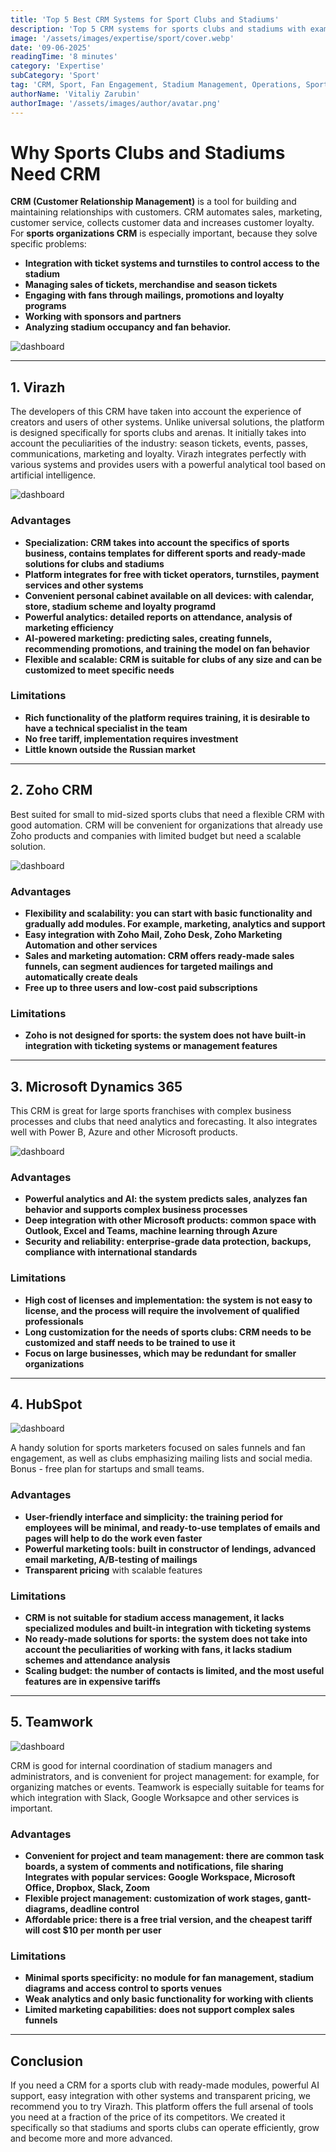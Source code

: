 ```yaml
---
title: 'Top 5 Best CRM Systems for Sport Clubs and Stadiums'
description: 'Top 5 CRM systems for sports clubs and stadiums with examination of key features, integrations, pricing, and specialized tools that help organizations effectively manage fan relationships, ticket sales, sponsorships, and venue operations.RetryClaude can make mistakes. Please double-check responses.'
image: '/assets/images/expertise/sport/cover.webp'
date: '09-06-2025'
readingTime: '8 minutes'
category: 'Expertise'
subCategory: 'Sport'
tag: 'CRM, Sport, Fan Engagement, Stadium Management, Operations, Sport Business, Marketing Automation, Venue Management'
authorName: 'Vitaliy Zarubin'
authorImage: '/assets/images/author/avatar.png'
---
```


# Why Sports Clubs and Stadiums Need CRM

**CRM (Customer Relationship Management)** is a tool for building and maintaining relationships with customers. CRM automates sales, marketing, customer service, collects customer data and increases customer loyalty.
For **sports organizations CRM** is especially important, because they solve specific problems:

- **Integration with ticket systems and turnstiles to control access to the stadium**
- **Managing sales of tickets, merchandise and season tickets**
- **Engaging with fans through mailings, promotions and loyalty programs**
- **Working with sponsors and partners**
- **Analyzing stadium occupancy and fan behavior.**

![dashboard](/assets/images/expertise/sport/cover.webp)

---

## 1. Virazh

The developers of this CRM have taken into account the experience of creators and users of other systems. Unlike universal solutions, the platform is designed specifically for sports clubs and arenas. It initially takes into account the peculiarities of the industry: season tickets, events, passes, communications, marketing and loyalty. Virazh integrates perfectly with various systems and provides users with a powerful analytical tool based on artificial intelligence.

![dashboard](/assets/images/expertise/sport/crm-virazh.webp)

### Advantages

- **Specialization: CRM takes into account the specifics of sports business, contains templates for different sports and ready-made solutions for clubs and stadiums**
- **Platform integrates for free with ticket operators, turnstiles, payment services and other systems**
- **Convenient personal cabinet available on all devices: with calendar, store, stadium scheme and loyalty programd**
- **Powerful analytics: detailed reports on attendance, analysis of marketing efficiency**
- **AI-powered marketing: predicting sales, creating funnels, recommending promotions, and training the model on fan behavior**
- **Flexible and scalable: CRM is suitable for clubs of any size and can be customized to meet specific needs**

### Limitations

- **Rich functionality of the platform requires training, it is desirable to have a technical specialist in the team**
- **No free tariff, implementation requires investment**
- **Little known outside the Russian market**

---

## 2. Zoho CRM

Best suited for small to mid-sized sports clubs that need a flexible CRM with good automation. CRM will be convenient for organizations that already use Zoho products and companies with limited budget but need a scalable solution.

![dashboard](/assets/images/expertise/sport/crm-zoho.webp)

### Advantages

- **Flexibility and scalability: you can start with basic functionality and gradually add modules. For example, marketing, analytics and support**
- **Easy integration with Zoho Mail, Zoho Desk, Zoho Marketing Automation and other services**
- **Sales and marketing automation: CRM offers ready-made sales funnels, can segment audiences for targeted mailings and automatically create deals**
- **Free up to three users and low-cost paid subscriptions**

### Limitations

- **Zoho is not designed for sports: the system does not have built-in integration with ticketing systems or management features**

---

## 3. Microsoft Dynamics 365

This CRM is great for large sports franchises with complex business processes and clubs that need analytics and forecasting. It also integrates well with Power B, Azure and other Microsoft products.

![dashboard](/assets/images/expertise/sport/crm-microsoft-dynamics.webp)

### Advantages

- **Powerful analytics and AI: the system predicts sales, analyzes fan behavior and supports complex business processes**
- **Deep integration with other Microsoft products: common space with Outlook, Excel and Teams, machine learning through Azure**
- **Security and reliability: enterprise-grade data protection, backups, compliance with international standards**

### Limitations

- **High cost of licenses and implementation: the system is not easy to license, and the process will require the involvement of qualified professionals**
- **Long customization for the needs of sports clubs: CRM needs to be customized and staff needs to be trained to use it**
- **Focus on large businesses, which may be redundant for smaller organizations**

---

## 4. HubSpot

![dashboard](/assets/images/expertise/sport/crm-hubspot.webp)

A handy solution for sports marketers focused on sales funnels and fan engagement, as well as clubs emphasizing mailing lists and social media. Bonus - free plan for startups and small teams.

### Advantages

- **User-friendly interface and simplicity: the training period for employees will be minimal, and ready-to-use templates of emails and pages will help to do the work even faster**
- **Powerful marketing tools: built in constructor of lendings, advanced email marketing, A/B-testing of mailings**
- **Transparent pricing** with scalable features

### Limitations

- **CRM is not suitable for stadium access management, it lacks specialized modules and built-in integration with ticketing systems**
- **No ready-made solutions for sports: the system does not take into account the peculiarities of working with fans, it lacks stadium schemes and attendance analysis**
- **Scaling budget: the number of contacts is limited, and the most useful features are in expensive tariffs**

---

## 5. Teamwork

![dashboard](/assets/images/expertise/sport/crm-teamwork.webp)

CRM is good for internal coordination of stadium managers and administrators, and is convenient for project management: for example, for organizing matches or events. Teamwork is especially suitable for teams for which integration with Slack, Google Worksapce and other services is important.

### Advantages

- **Convenient for project and team management: there are common task boards, a system of comments and notifications, file sharing Integrates with popular services: Google Workspace, Microsoft Office, Dropbox, Slack, Zoom**
- **Flexible project management: customization of work stages, gantt-diagrams, deadline control**
- **Affordable price: there is a free trial version, and the cheapest tariff will cost $10 per month per user**

### Limitations

- **Minimal sports specificity: no module for fan management, stadium diagrams and access control to sports venues**
- **Weak analytics and only basic functionality for working with clients**
- **Limited marketing capabilities: does not support complex sales funnels**

---

## Conclusion

If you need a CRM for a sports club with ready-made modules, powerful AI support, easy integration with other systems and transparent pricing, we recommend you to try Virazh. This platform offers the full arsenal of tools you need at a fraction of the price of its competitors. We created it specifically so that stadiums and sports clubs can operate efficiently, grow and become more and more advanced.
